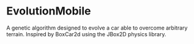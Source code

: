 # EvolutionMobile

A genetic algorithm designed to evolve a car able to overcome arbitrary terrain. Inspired by BoxCar2d using the JBox2D physics library.
